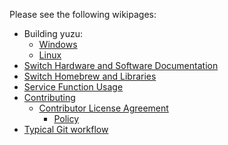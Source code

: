 Please see the following wikipages:
  * Building yuzu:
    * [Windows](https://github.com/yuzu-emu/yuzu/wiki/Building-for-Windows)
    * [Linux](https://github.com/yuzu-emu/yuzu/wiki/Building-for-Linux)
  * [Switch Hardware and Software Documentation](https://github.com/yuzu-emu/yuzu/wiki/Switch-Hardware-and-Software)
  * [Switch Homebrew and Libraries](https://github.com/yuzu-emu/yuzu/wiki/Switch-Homebrew)
  * [Service Function Usage](https://github.com/yuzu-emu/yuzu/wiki/Service-Function-Usage)
  * [Contributing](https://github.com/yuzu-emu/yuzu/wiki/Contributing#contributing)
    * [Contributor License Agreement](https://github.com/yuzu-emu/yuzu/wiki/Contributor-License-Agreement)
      * [Policy](https://github.com/yuzu-emu/yuzu/wiki/Contributor-License-Agreement-Policy)
  * [Typical Git workflow](https://github.com/yuzu-emu/yuzu/wiki/Typical-Git-Workflow)